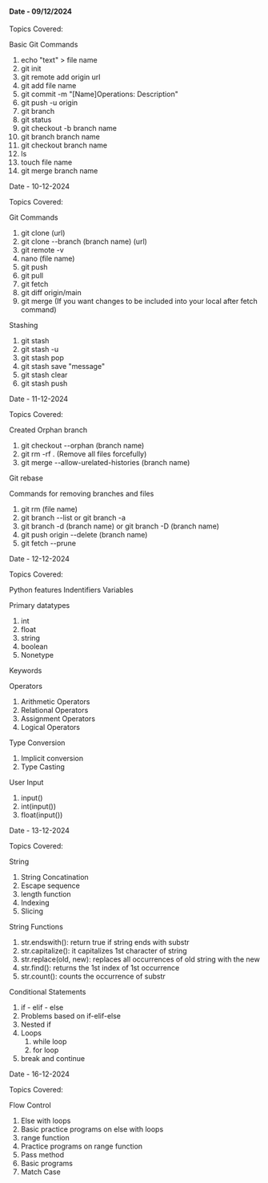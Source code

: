 #### Date - 09/12/2024

Topics Covered:

Basic Git Commands

1. echo "text" > file name
2. git init
3. git remote add origin url
4. git add file name
5. git commit -m "[Name]Operations: Description"
6. git push -u origin
7. git branch
8. git status
9. git checkout -b branch name
10. git branch branch name
11. git checkout branch name
12. ls
13. touch file name
14. git merge branch name


Date - 10-12-2024

Topics Covered:

Git Commands

1. git clone (url)
2. git clone --branch (branch name) (url)
3. git remote -v
4. nano (file name)
5. git push
6. git pull
7. git fetch
8. git diff origin/main
9. git merge (If you want changes to be included into your local after fetch command)

Stashing

1. git stash
2. git stash -u
3. git stash pop
4. git stash save "message"
5. git stash clear
6. git stash push


Date - 11-12-2024

Topics Covered:

Created Orphan branch

1. git checkout --orphan (branch name)
2. git rm -rf . (Remove all files forcefully)
3. git merge --allow-urelated-histories (branch name)

Git rebase

Commands for removing branches and files

1. git rm (file name)
2. git branch --list or git branch -a
3. git branch -d (branch name) or git branch -D (branch name)
4. git push origin --delete (branch name)
5. git fetch --prune


Date - 12-12-2024

Topics Covered:

Python features
Indentifiers
Variables

Primary datatypes

1. int
2. float
3. string
4. boolean
5. Nonetype

Keywords

Operators

1. Arithmetic Operators
2. Relational Operators
3. Assignment Operators
4. Logical Operators

Type Conversion

1. Implicit conversion
2. Type Casting

User Input

1. input()
2. int(input())
3. float(input())


Date - 13-12-2024

Topics Covered:

String

1. String Concatination
2. Escape sequence
3. length function
4. Indexing
5. Slicing

String Functions

1. str.endswith(): return true if string ends with substr
2. str.capitalize(): it capitalizes 1st character of string
3. str.replace(old, new): replaces all occurrences of old string with the new
4. str.find(): returns the 1st index of 1st occurrence
5. str.count(): counts the occurrence of substr

Conditional Statements

1. if - elif - else
2. Problems based on if-elif-else
3. Nested if
4. Loops
   1. while loop
   2. for loop
5. break and continue


Date - 16-12-2024

Topics Covered:

Flow Control

1. Else with loops
2. Basic practice programs on else with loops
3. range function
4. Practice programs on range function
5. Pass method
6. Basic programs
7. Match Case

